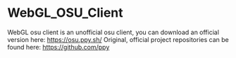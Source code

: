 # WebGL_OSU_Client

WebGL osu client is an unofficial osu client, you can download an official version here: https://osu.ppy.sh/
Original, official project repositories can be found here: https://github.com/ppy

